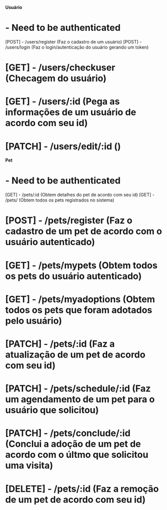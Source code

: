 **Usuário**

# - Need to be authenticated

  [POST]   - /users/register    (Faz o cadastro de um usuário)
  [POST]   - /users/login       (Faz o login/autenticação do usuário gerando um token)
# [GET]    - /users/checkuser   (Checagem do usuário)
# [GET]    - /users/:id         (Pega as informações de um usuário de acordo com seu id)
# [PATCH]  - /users/edit/:id    ()

**Pet**

# - Need to be authenticated

  [GET]    - /pets/:id          (Obtem detalhes do pet de acordo com seu id)
  [GET]    - /pets/             (Obtem todos os pets registrados no sistema)
# [POST]   - /pets/register     (Faz o cadastro de um pet de acordo com o usuário autenticado)
# [GET]    - /pets/mypets       (Obtem todos os pets do usuário autenticado)
# [GET]    - /pets/myadoptions  (Obtem todos os pets que foram adotados pelo usuário)
# [PATCH]  - /pets/:id          (Faz a atualização de um pet de acordo com seu id)
# [PATCH]  - /pets/schedule/:id (Faz um agendamento de um pet para o usuário que solicitou)
# [PATCH]  - /pets/conclude/:id (Conclui a adoção de um pet de acordo com o últmo que solicitou uma visita)
# [DELETE] - /pets/:id          (Faz a remoção de um pet de acordo com seu id)